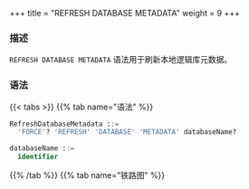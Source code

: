+++
title = "REFRESH DATABASE METADATA"
weight = 9
+++

### 描述

`REFRESH DATABASE METADATA` 语法用于刷新本地逻辑库元数据。

### 语法

{{< tabs >}}
{{% tab name="语法" %}}
```sql
RefreshDatabaseMetadata ::=
  'FORCE'? 'REFRESH' 'DATABASE' 'METADATA' databaseName?

databaseName ::=
  identifier
```
{{% /tab %}}
{{% tab name="铁路图" %}}
<iframe frameborder="0" name="diagram" id="diagram" width="100%" height="100%"></iframe>
{{% /tab %}}
{{< /tabs >}}

### 补充说明

- 未指定 `databaseName` 时，默认刷新所有逻辑库的元数据

- 刷新元数据使用 `FORCE` 时，将会从本地获取最新元数据，并写入到治理中心，未开启 `FORCE` 则会从治理中心拉取最新配置

### 示例

- 刷新指定逻辑库的元数据

```sql
REFRESH DATABASE METADATA sharding_db;
```

- 刷新所有逻辑库的元数据

```sql
REFRESH DATABASE METADATA;
```

- 强制刷新所有逻辑库的元数据

```sql
FORCE REFRESH DATABASE METADATA;
```

### 保留字

`FORCE`、`REFRESH`、`DATABASE`、`METADATA`

### 相关链接

- [保留字](/cn/user-manual/shardingsphere-proxy/distsql/syntax/reserved-word/)
